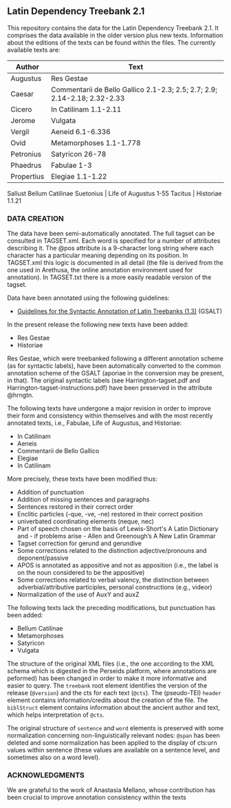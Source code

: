## Latin Dependency Treebank 2.1

This repository contains the data for the Latin Dependency Treebank 2.1. It comprises the data available 
in the older version plus new texts. Information about the editions of the texts can be found within the files.
The currently available texts are:

Author | Text 
------------ | ------------- 
Augustus | Res Gestae
Caesar | Commentarii de Bello Gallico 2.1-2.3; 2.5; 2.7; 2.9; 2.14-2.18; 2.32-2.33
Cicero | In Catilinam 1.1-2.11 
Jerome | Vulgata 
Vergil | Aeneid 6.1-6.336 
Ovid| Metamorphoses 1.1-1.778
Petronius | Satyricon 26-78
Phaedrus| Fabulae 1-3 
Propertius | Elegiae 1.1-1.22
Sallust Bellum Catilinae
Suetonius | Life of Augustus 1-55 
Tacitus | Historiae 1.1.21

### DATA CREATION

The data have been semi-automatically annotated. The full tagset can be consulted in TAGSET.xml. Each word is specified for a number of attributes describing it. The @pos attribute is a 9-character long string where each character has a particular meaning depending on its position. In TAGSET.xml this logic is documented in all detail (the file is derived from the one used in Arethusa, the online annotation environment used for annotation). In TAGSET.txt there is a more easily readable version of the tagset.

Data have been annotated using the following guidelines:
* [Guidelines for the Syntactic Annotation of Latin Treebanks (1.3)](http://nlp.perseus.tufts.edu/syntax/treebank/ldt/1.5/docs/guidelines.pdf) (GSALT)

In the present release the following new texts have been added:

* Res Gestae
* Historiae

Res Gestae, which were treebanked following a different annotation scheme (as for syntactic labels), have been automatically converted to the common annotation scheme of the GSALT (aporiae in the conversion may be present, in that). The original syntactic labels (see Harrington-tagset.pdf and Harrington-tagset-instructions.pdf) have been preserved in the attribute @hrngtn.

The following texts have undergone a major revision in order to improve their form and consistency within themselves and with the most recently annotated texts, i.e., Fabulae, Life of Augustus, and Historiae:

* In Catilinam
* Aeneis
* Commentarii de Bello Gallico
* Elegiae
* In Catilinam

More precisely, these texts have been modified thus:

* Addition of punctuation
* Addition of missing sentences and paragraphs
* Sentences restored in their correct order
* Enclitic particles (-que, -ve, -ne) restored in their correct position
* univerbated coordinating elements (neque, nec) 
* Part of speech chosen on the basis of Lewis-Short's A Latin Dictionary and - if problems arise - Allen and Greenough’s A New Latin Grammar
* Tagset correction for gerund and gerundive  
* Some corrections related to the distinction adjective/pronouns and deponent/passive
* APOS is annotated as appositive and not as apposition (i.e., the label is on the noun considered to be the appositive)
* Some corrections related to verbal valency, the distinction between adverbial/attributive participles, personal constructions (e.g., videor)
* Normalization of the use of AuxY and auxZ

The following texts lack the preceding modifications, but punctuation has been added:

* Bellum Catilinae
* Metamorphoses
* Satyricon
* Vulgata

The structure of the original XML files (i.e., the one according to the XML schema which is digested in the Perseids platform, where annotations are peformed) has been changed in order to make it more informative and easier to query. The <code>treebank</code> root element identifies the version of the release (<code>@version</code>) and the cts for each text (<code>@cts</code>). The (pseudo-TEI) <code>header</code> element
contains information/credits about the creation of the file. The <code>biblStruct</code> element contains information about the ancient author and text, which helps interpretation of <code>@cts</code>.

The original structure of <code>sentence</code> and <code>word</code> elements is preserved with some normalization concerning non-linguistically relevant nodes: <code>@span</code> has been deleted and some normalization has been applied to the display of cts:urn values within </code>sentence</code> (these values are available on a sentence level, and sometimes also on a word level). 

### ACKNOWLEDGMENTS

We are grateful to the work of Anastasia Mellano, whose contribution has been crucial to improve annotation consistency within the texts 
